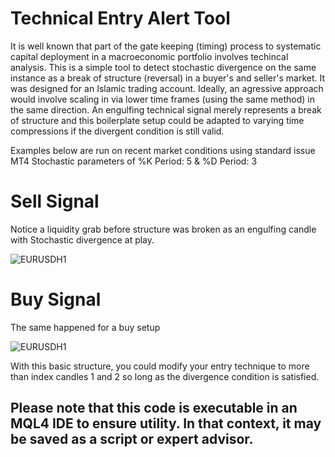 # Technical Entry Alert Tool

It is well known that part of the gate keeping (timing) process to systematic capital deployment in a macroeconomic portfolio involves techincal analysis. 
This is a simple tool to detect stochastic divergence on the same instance as a break of structure (reversal) in a buyer's and seller's market. It was designed for an Islamic trading account.
Ideally, an agressive approach would involve scaling in via lower time frames (using the same method) in the same direction. An engulfing technical signal merely represents a break of structure and this boilerplate setup could be adapted to varying time compressions if the divergent condition is still valid.

Examples below are run on recent market conditions using standard issue MT4 Stochastic parameters of %K Period: 5 & %D Period: 3

# Sell Signal

Notice a liquidity grab before structure was broken as an engulfing candle with Stochastic divergence at play.


![EURUSDH1](https://user-images.githubusercontent.com/43067037/153544752-a440d402-a3a2-4ddf-a520-3c07fc985c04.png)

# Buy Signal

The same happened for a buy setup


![EURUSDH1](https://user-images.githubusercontent.com/43067037/153544974-cd4e56a2-4aa8-4386-a32d-73089928b084.png)


With this basic structure, you could modify your entry technique to more than index candles 1 and 2 so long as the divergence condition is satisfied.

## Please note that this code is executable in an MQL4 IDE to ensure utility. In that context, it may be saved as a script or expert advisor.
